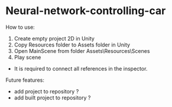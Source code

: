 # Neural-network-controlling-car

How to use:
1. Create empty project 2D in Unity
2. Copy Resources folder to Assets folder in Unity
3. Open MainScene from folder Assets\Resources\Scenes
4. Play scene

* It is required to connect all references in the inspector.

Future features:
- add project to repository ?
- add built project to repository ?
